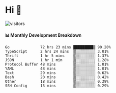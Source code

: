 # Hi 👋
 
![visitors](https://visitor-badge.glitch.me/badge?page_id=sorcererxw.sorcererx)

#### 📊 Monthly Development Breakdown

<!--START_SECTION:waka-->
```text
Go              72 hrs 23 mins █████████▒ 90.20%
TypeScript      2 hrs 24 mins  ▒░░░░░░░░░ 3.01%
Thrift          1 hr 5 mins    ▒░░░░░░░░░ 1.37%
JSON            1 hr 1 min     ▒░░░░░░░░░ 1.28%
Protocol Buffer 48 mins        ▒░░░░░░░░░ 1.01%
YAML            48 mins        ▒░░░░░░░░░ 1.01%
Text            29 mins        ▒░░░░░░░░░ 0.62%
Bash            20 mins        ▒░░░░░░░░░ 0.42%
Other           18 mins        ▒░░░░░░░░░ 0.39%
SSH Config      13 mins        ▒░░░░░░░░░ 0.29%
```
<!--END_SECTION:waka-->
